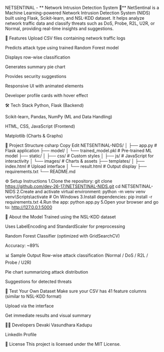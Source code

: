 NETSENTINAL - ** Network Intrusion Detection System 🔐**
NetSentinal is a Machine Learning-powered Network Intrusion Detection System (NIDS) built using Flask, Scikit-learn, and NSL-KDD dataset. It helps analyze network traffic data and classify threats such as DoS, Probe, R2L, U2R, or Normal, providing real-time insights and suggestions.


🚀 Features
Upload CSV files containing network traffic logs

Predicts attack type using trained Random Forest model

Displays row-wise classification

Generates summary pie chart

Provides security suggestions

Responsive UI with animated elements

Developer profile cards with hover effect

🛠️ Tech Stack
Python, Flask (Backend)

Scikit-learn, Pandas, NumPy (ML and Data Handling)

HTML, CSS, JavaScript (Frontend)

Matplotlib (Charts & Graphs)

📂 Project Structure
csharp
Copy
Edit
NETSENTINAL-NIDS/
│
├── app.py                      # Flask application
├── model/
│   └── trained_model.pkl       # Pre-trained ML model
├── static/
│   ├── css/                    # Custom styles
│   ├── js/                     # JavaScript for interactivity
│   └── images/                 # Charts & assets
├── templates/
│   ├── index.html              # Upload interface
│   └── result.html             # Output display
├── requirements.txt
└── README.md

⚙️ Setup Instructions
1.Clone the repository:
git clone https://github.com/dev-26-17/NETSENTINAL-NIDS.git
cd NETSENTINAL-NIDS
2.Create and activate virtual environment:
python -m venv venv
venv\Scripts\activate  # On Windows
3.Install dependencies:
pip install -r requirements.txt
4.Run the app:
python app.py
5.Open your browser and go to:
http://127.0.0.1:5000



🧠 About the Model
Trained using the NSL-KDD dataset

Uses LabelEncoding and StandardScaler for preprocessing

Random Forest Classifier (optimized with GridSearchCV)

Accuracy: ~89%

📊 Sample Output
Row-wise attack classification (Normal / DoS / R2L / Probe / U2R)

Pie chart summarizing attack distribution

Suggestions for detected threats

🧪 Test Your Own Dataset
Make sure your CSV has 41 feature columns (similar to NSL-KDD format)

Upload via the interface

Get immediate results and visual summary

👩‍💻 Developers
Devaki Vasundhara Kadupu

LinkedIn Profile

📜 License
This project is licensed under the MIT License.

